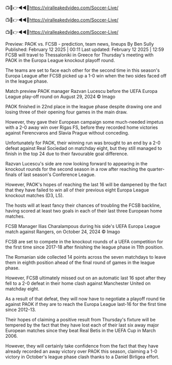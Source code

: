 📺📱👉◄◄🔴https://viralleakedvideo.com/Soccer-Live/

📺📱👉◄◄🔴https://viralleakedvideo.com/Soccer-Live/

📺📱👉◄◄🔴https://viralleakedvideo.com/Soccer-Live/

Preview: PAOK vs. FCSB - prediction, team news, lineups
By Ben Sully
Published: February 12 2025 | 00:11
Last updated: February 12 2025 | 12:59
FCSB will travel to Thessaloniki in Greece for Thursday's meeting with PAOK in the Europa League knockout playoff round.

The teams are set to face each other for the second time in this season's Europa League after FCSB picked up a 1-0 win when the two sides faced off in the league phase.

Match preview
PAOK manager Razvan Lucescu before the UEFA Europa League play-off round on August 29, 2024
© Imago

PAOK finished in 22nd place in the league phase despite drawing one and losing three of their opening four games in the main draw.


However, they gave their European campaign some much-needed impetus with a 2-0 away win over Rigas FS, before they recorded home victories against Ferencvaros and Slavia Prague without conceding.

Unfortunately for PAOK, their winning run was brought to an end by a 2-0 defeat against Real Sociedad on matchday eight, but they still managed to finish in the top 24 due to their favourable goal difference.

Razvan Lucescu's side are now looking forward to appearing in the knockout rounds for the second season in a row after reaching the quarter-finals of last season's Conference League.

However, PAOK's hopes of reaching the last 16 will be dampened by the fact that they have failed to win all of their previous eight Europa League knockout matches (D3, L5).

The hosts will at least fancy their chances of troubling the FCSB backline, having scored at least two goals in each of their last three European home matches.

FCSB Manager Ilias Charalampous during his side's UEFA Europa League match against Rangers, on October 24, 2024
© Imago

FCSB are set to compete in the knockout rounds of a UEFA competition for the first time since 2017-18 after finishing the league phase in 11th position.


The Romanian side collected 14 points across the seven matchdays to leave them in eighth position ahead of the final round of games in the league phase.

However, FCSB ultimately missed out on an automatic last 16 spot after they fell to a 2-0 defeat in their home clash against Manchester United on matchday eight.

As a result of that defeat, they will now have to negotiate a playoff round tie against PAOK if they are to reach the Europa League last-16 for the first time since 2012-13.

Their hopes of claiming a positive result from Thursday's fixture will be tempered by the fact that they have lost each of their last six away major European matches since they beat Real Betis in the UEFA Cup in March 2006.

However, they will certainly take confidence from the fact that they have already recorded an away victory over PAOK this season, claiming a 1-0 victory in October's league phase clash thanks to a Daniel Birligea effort.
